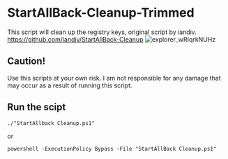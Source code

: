 # StartAllBack-Cleanup-Trimmed
This script will clean up the registry keys, original script by iandiv.
https://github.com/iandiv/StartAllBack-Cleanup
![explorer_wRIqrkNUHz](https://user-images.githubusercontent.com/28383248/230544340-145d1b50-3c1c-4fbe-94da-c77b513346a8.png)

## Caution!
Use this scripts at your own risk.
I am not responsible for any damage that may occur as a result of running this script.

## Run the scipt
```
./"StartAllback Cleanup.ps1"
```
or 
```
powershell -ExecutionPolicy Bypass -File "StartAllBack Cleanup.ps1"
```
